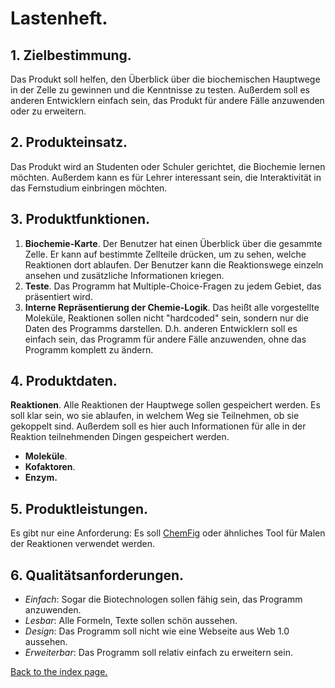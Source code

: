 # Lastenheft.
## 1. Zielbestimmung.
Das Produkt soll helfen, den Überblick über die biochemischen Hauptwege in der Zelle zu gewinnen und die Kenntnisse zu testen. Außerdem soll es anderen Entwicklern einfach sein, das Produkt für andere Fälle anzuwenden oder zu erweitern.
## 2. Produkteinsatz.
Das Produkt wird an Studenten oder Schuler gerichtet, die Biochemie lernen möchten. Außerdem kann es für Lehrer interessant sein, die Interaktivität in das Fernstudium einbringen möchten.
## 3. Produktfunktionen.
1. **Biochemie-Karte**. Der Benutzer hat einen Überblick über die gesammte Zelle. Er kann auf bestimmte Zellteile drücken, um zu sehen, welche Reaktionen dort ablaufen. Der Benutzer kann die Reaktionswege einzeln ansehen und zusätzliche Informationen kriegen.
1. **Teste**. Das Programm hat Multiple-Choice-Fragen zu jedem Gebiet, das präsentiert wird.
1. **Interne Repräsentierung der Chemie-Logik**. Das heißt alle vorgestellte Moleküle, Reaktionen sollen nicht "hardcoded" sein, sondern nur die Daten des Programms darstellen. D.h. anderen Entwicklern soll es einfach sein, das Programm für andere Fälle anzuwenden, ohne das Programm komplett zu ändern. 
## 4. Produktdaten.
**Reaktionen**. Alle Reaktionen der Hauptwege sollen gespeichert werden. Es soll klar sein, wo sie ablaufen, in welchem Weg sie Teilnehmen, ob sie gekoppelt sind. Außerdem soll es hier auch Informationen für alle in der Reaktion teilnehmenden Dingen gespeichert werden.
  * **Moleküle**.
  * **Kofaktoren**.
  * **Enzym.**
## 5. Produktleistungen.
Es gibt nur eine Anforderung: Es soll [ChemFig](https://ctan.org/pkg/chemfig) oder ähnliches Tool für Malen der Reaktionen verwendet werden.
## 6. Qualitätsanforderungen.
* *Einfach*: Sogar die Biotechnologen sollen fähig sein, das Programm anzuwenden.
* *Lesbar*: Alle Formeln, Texte sollen schön aussehen.
* *Design*: Das Programm soll nicht wie eine Webseite aus Web 1.0 aussehen.
* *Erweiterbar*: Das Programm soll relativ einfach zu erweitern sein.

[Back to the index page.](https://kiratsuwa.github.io/biochemistry/)

